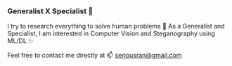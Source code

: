 ### Generalist X Specialist 🦄

I try to research everything to solve human problems 🌱 As a Generalist and Specialist, I am interested in Computer Vision and Steganography using ML/DL ✨

Feel free to contact me directly at 📫 seriousran@gmail.com

<!--
**seriousran/seriousran** is a ✨ _special_ ✨ repository because its `README.md` (this file) appears on your GitHub profile.

Here are some ideas to get you started:

- 🔭 I’m currently working on ...
- 🌱 I’m currently learning ...
- 👯 I’m looking to collaborate on ...
- 🤔 I’m looking for help with ...
- 💬 Ask me about ...
- 📫 How to reach me: ...
- 😄 Pronouns: ...
- ⚡ Fun fact: ...
-->
